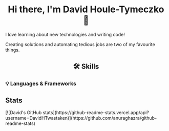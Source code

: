 <h1 align="center">Hi there, I'm David Houle-Tymeczko 👋</h1>

<p>
  I love learning about new technologies and writing code! 

Creating solutions and automating tedious jobs are two of my favourite things.
</p>

<h2 align="center">🛠 Skills</h2>

<h3>💡 Languages & Frameworks</h3>


<h2>Stats</h2>
[![David's GitHub stats](https://github-readme-stats.vercel.app/api?username=DavidHTwastaken)](https://github.com/anuraghazra/github-readme-stats)
<!--
**DavidHTwastaken/DavidHTwastaken** is a ✨ _special_ ✨ repository because its `README.md` (this file) appears on your GitHub profile.

Here are some ideas to get you started:

- 🔭 I’m currently working on ...
- 🌱 I’m currently learning ...
- 👯 I’m looking to collaborate on ...
- 🤔 I’m looking for help with ...
- 💬 Ask me about ...
- 📫 How to reach me: ...
- 😄 Pronouns: ...
- ⚡ Fun fact: ...
-->
